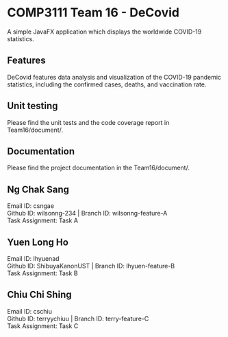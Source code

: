 # COMP3111 Team 16 - DeCovid

A simple JavaFX application which displays the worldwide COVID-19 statistics.

## Features

DeCovid features data analysis and visualization of the COVID-19 pandemic statistics, including the confirmed cases, deaths, and vaccination rate.

## Unit testing

Please find the unit tests and the code coverage report in Team16/document/.

## Documentation

Please find the project documentation in the Team16/document/.


## Ng Chak Sang
Email ID: csngae  <br> 
Github ID: wilsonng-234   |   Branch ID: wilsonng-feature-A <br>
Task Assignment: Task A  <br>

## Yuen Long Ho
Email ID: lhyuenad  <br>
Github ID: ShibuyaKanonUST   |   Branch ID: lhyuen-feature-B  <br>
Task Assignment: Task B  <br>

## Chiu Chi Shing
Email ID: cschiu  <br>
Github ID: terryychiuu   |   Branch ID: terry-feature-C  <br>
Task Assignment: Task C  <br>
